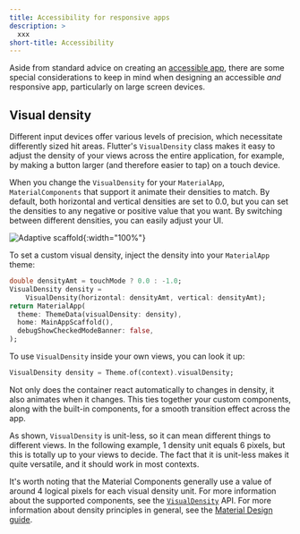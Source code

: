 ```yaml
---
title: Accessibility for responsive apps
description: >
  xxx
short-title: Accessibility
---
```


<?code-excerpt path-base="ui/adaptive_app_demos"?>

Aside from standard advice on creating an
[accessible app][], there are some special
considerations to keep in mind when designing
an accessible _and_ responsive app,
particularly on large screen devices.

[accessible app]: /ui/accessibility-and-internationalization/accessibility

## Visual density

Different input devices offer various levels of precision,
which necessitate differently sized hit areas.
Flutter's `VisualDensity` class makes it easy to adjust the
density of your views across the entire application,
for example, by making a button larger
(and therefore easier to tap) on a touch device.

When you change the `VisualDensity` for
your `MaterialApp`, `MaterialComponents`
that support it animate their densities to match.
By default, both horizontal and vertical densities
are set to 0.0, but you can set the densities to any
negative or positive value that you want.
By switching between different
densities, you can easily adjust your UI.

![Adaptive scaffold](/assets/images/docs/ui/adaptive-responsive/adaptive_scaffold.gif){:width="100%"}

To set a custom visual density,
inject the density into your `MaterialApp` theme:

<?code-excerpt "lib/main.dart (VisualDensity)"?>
```dart
double densityAmt = touchMode ? 0.0 : -1.0;
VisualDensity density =
    VisualDensity(horizontal: densityAmt, vertical: densityAmt);
return MaterialApp(
  theme: ThemeData(visualDensity: density),
  home: MainAppScaffold(),
  debugShowCheckedModeBanner: false,
);
```

To use `VisualDensity` inside your own views,
you can look it up:

<?code-excerpt "lib/pages/adaptive_reflow_page.dart (VisualDensityOwnView)"?>
```dart
VisualDensity density = Theme.of(context).visualDensity;
```

Not only does the container react automatically to changes
in density, it also animates when it changes.
This ties together your custom components,
along with the built-in components,
for a smooth transition effect across the app.

As shown, `VisualDensity` is unit-less,
so it can mean different things to different views.
In the following example, 1 density unit equals 6 pixels,
but this is totally up to your views to decide.
The fact that it is unit-less makes it quite versatile,
and it should work in most contexts.

It's worth noting that the Material Components generally
use a value of around 4 logical pixels for each
visual density unit. For more information about the
supported components, see the [`VisualDensity`][] API.
For more information about density principles in general,
see the [Material Design guide][].

[Material Design guide]: {{site.material2}}/design/layout/applying-density.html#usage
[`VisualDensity`]: {{site.api}}/flutter/material/VisualDensity-class.html

